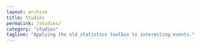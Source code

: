 ```yaml
---
layout: archive
title: Studies
permalink: /studies/
category: "studies"
tagline: "Applying the old statistics toolbox to interesting events."
---
```

